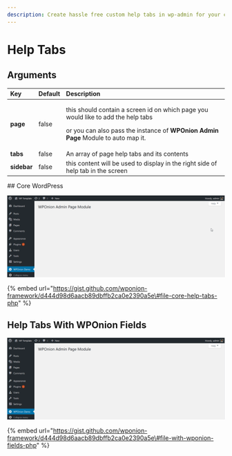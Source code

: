```yaml
---
description: Create hassle free custom help tabs in wp-admin for your custom admin pages.
---
```


# Help Tabs

## Arguments <a id="module-arguments"></a>

<table>
  <thead>
    <tr>
      <th style="text-align:left">Key</th>
      <th style="text-align:left">Default</th>
      <th style="text-align:left">Description</th>
    </tr>
  </thead>
  <tbody>
    <tr>
      <td style="text-align:left"><b>page</b>
      </td>
      <td style="text-align:left">false</td>
      <td style="text-align:left">
        <p>this should contain a screen id on which page you would like to add the
          help tabs</p>
        <p>or you can also pass the instance of <b>WPOnion Admin Page</b> Module to
          auto map it.</p>
      </td>
    </tr>
    <tr>
      <td style="text-align:left"><b>tabs</b>
      </td>
      <td style="text-align:left">false</td>
      <td style="text-align:left">An array of page help tabs and its contents</td>
    </tr>
    <tr>
      <td style="text-align:left"><b>sidebar</b>
      </td>
      <td style="text-align:left">false</td>
      <td style="text-align:left">this content will be used to display in the right side of help tab in
        the screen</td>
    </tr>
  </tbody>
</table>## Core WordPress 

![](../.gitbook/assets/1541564455-194.gif)

{% embed url="https://gist.github.com/wponion-framework/d444d98d6aacb89dbffb2ca0e2390a5e\#file-core-help-tabs-php" %}

## Help Tabs With WPOnion Fields

![](../.gitbook/assets/1541564994-161.gif)

{% embed url="https://gist.github.com/wponion-framework/d444d98d6aacb89dbffb2ca0e2390a5e\#file-with-wponion-fields-php" %}



